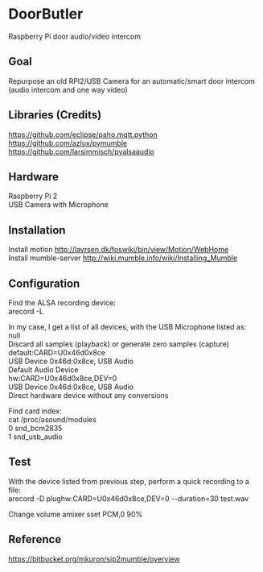 # DoorButler
Raspberry Pi door audio/video intercom

## Goal
Repurpose an old RPI2/USB Camera for an automatic/smart door intercom (audio intercom and one way video)

## Libraries (Credits)
https://github.com/eclipse/paho.mqtt.python<br/>
https://github.com/azlux/pymumble<br/>
https://github.com/larsimmisch/pyalsaaudio<br/>

## Hardware
Raspberry Pi 2<br/>
USB Camera with Microphone<br/>

## Installation
Install motion <http://lavrsen.dk/foswiki/bin/view/Motion/WebHome><br/>
Install mumble-server <http://wiki.mumble.info/wiki/Installing_Mumble><br/>

## Configuration
Find the ALSA recording device:<br/>
arecord -L<br/>

In my case, I get a list of all devices, with the USB Microphone listed as:<br/>
null<br/>
    Discard all samples (playback) or generate zero samples (capture)<br/>
default:CARD=U0x46d0x8ce<br/>
    USB Device 0x46d:0x8ce, USB Audio<br/>
    Default Audio Device<br/>
hw:CARD=U0x46d0x8ce,DEV=0<br/>
    USB Device 0x46d:0x8ce, USB Audio<br/>
    Direct hardware device without any conversions<br/>

Find card index:<br/>
cat /proc/asound/modules<br/>
 0 snd_bcm2835<br/>
 1 snd_usb_audio<br/>

## Test
With the device listed from previous step, perform a quick recording to a file:<br/>
arecord -D plughw:CARD=U0x46d0x8ce,DEV=0 --duration=30 test.wav<br/>

Change volume
amixer sset PCM,0 90%


## Reference
https://bitbucket.org/mkuron/sip2mumble/overview

